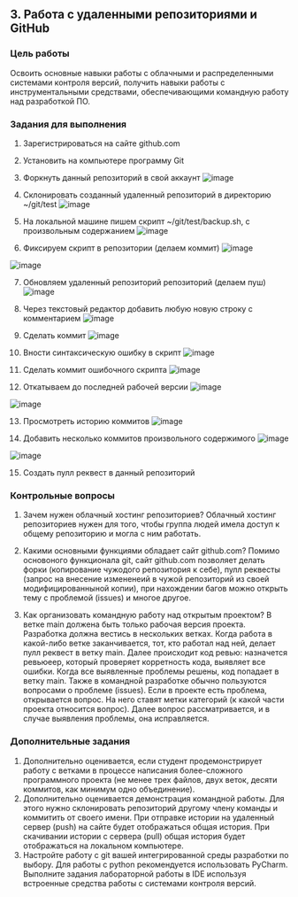 <!----- Conversion time: 1.115 seconds.


Using this Markdown file:

1. Cut and paste this output into your source file.
2. See the notes and action items below regarding this conversion run.
3. Check the rendered output (headings, lists, code blocks, tables) for proper
   formatting and use a linkchecker before you publish this page.

Conversion notes:

* Docs to Markdown version 1.0β17
* Wed Sep 18 2019 01:01:48 GMT-0700 (PDT)
* Source doc: https://docs.google.com/open?id=1sIorEva0JHPGjUlZBihoiGIootksj8HqQUjW8Vota0c
----->


## 3. Работа с удаленными репозиториями и GitHub


### Цель работы

Освоить основные навыки работы с облачными и распределенными системами контроля версий, получить навыки работы с инструментальными средствами, обеспечивающими командную работу над разработкой ПО.


### Задания для выполнения



1. Зарегистрироваться на сайте github.com
2. Установить на компьютере программу Git
3. Форкнуть данный репозиторий в свой аккаунт
![image](https://user-images.githubusercontent.com/70681104/140422291-1994d77d-386b-4b04-a6dc-e115e528a7de.png)

4. Склонировать созданный удаленный репозиторий в директорию ~/git/test
![image](https://user-images.githubusercontent.com/70681104/140423666-dae4ab78-b643-4b67-8967-5820190d9658.png)

5. На локальной машине пишем скрипт ~/git/test/backup.sh, с произвольным содержанием
![image](https://user-images.githubusercontent.com/70681104/140427296-10555d08-0ada-484a-8e07-b137ad212df4.png)

6. Фиксируем скрипт в репозитории (делаем коммит)
![image](https://user-images.githubusercontent.com/70681104/140426557-976b93ba-6b48-46f9-84df-8889c23cf6c2.png)

![image](https://user-images.githubusercontent.com/70681104/140427490-cae6318a-38d0-4b6f-bd98-40d221a6be5b.png)

7. Обновляем удаленный репозиторий репозиторий (делаем пуш)
![image](https://user-images.githubusercontent.com/70681104/140428280-ea952c45-9016-4da9-ba1c-ceaa08cb7891.png)

8. Через текстовый редактор добавить любую новую строку с комментарием
![image](https://user-images.githubusercontent.com/70681104/140428407-01a28fc2-43bd-4f58-8203-d105cd429b2a.png)

9. Сделать коммит
![image](https://user-images.githubusercontent.com/70681104/140428542-6361943b-ecf5-447a-a530-ecc7d6037910.png)

10. Вности синтаксическую ошибку в скрипт
![image](https://user-images.githubusercontent.com/70681104/140428687-162fcd4a-1527-41cd-a0a0-c05a91b37408.png)

11. Сделать коммит ошибочного скрипта
![image](https://user-images.githubusercontent.com/70681104/140428832-2bfd26fe-152a-4245-a235-836c39906d9e.png)

12. Откатываем до последней рабочей версии
![image](https://user-images.githubusercontent.com/70681104/140429237-5cfa83ac-ec52-4d45-9a78-ed64fd7ffc25.png)

![image](https://user-images.githubusercontent.com/70681104/140429471-1fa314bf-d0f4-424f-9e51-13f88a31df4f.png)

13. Просмотреть историю коммитов
![image](https://user-images.githubusercontent.com/70681104/140429560-aba5d422-c974-4f1c-9e42-4d44bb0549a6.png)

14. Добавить несколько коммитов произвольного содержимого
![image](https://user-images.githubusercontent.com/70681104/140429920-fdf4ee25-2c65-4b7e-95af-73c4bc9e5c01.png)

![image](https://user-images.githubusercontent.com/70681104/140430255-5666007b-29a3-4324-9bcd-729b03bb10a2.png)

15. Создать пулл реквест в данный репозиторий


### Контрольные вопросы



1. Зачем нужен облачный хостинг репозиториев?
Облачный хостинг репозиториев нужен для того, чтобы группа людей имела доступ к общему репозиторию и могла с ним работать.

2. Какими основными функциями обладает сайт github.com?
Помимо основоного функционала git, сайт github.com позволяет делать форки (копирование чужодого репозитория к себе), пулл реквесты (запрос на внесение измененеий в чужой репозиторий из своей модифицированныной копии), при нахождении багов можно открыть тему с проблемой (issues) и многое другое.

3. Как организовать командную работу над открытым проектом?
В ветке main должена быть только рабочая версия проекта. Разработка должна вестись в нескольких ветках. Когда работа в какой-либо ветке заканчивается, тот, кто работал над ней, делает пулл реквест в ветку main. Далее происходит код ревью: назначется ревьюеер, который проверяет корретность кода, выявляет все ошибки. Когда все выявленные проблемы решены, код попадает в ветку main. Также в командной разработке обычно пользуются вопросами о проблеме (issues). Если в проекте есть проблема, открывается вопрос. На него ставят метки категорий (к какой части проекта относится вопрос). Далее вопрос рассматривается, и в случае выявления проблемы, она исправляется.


### Дополнительные задания



1. Дополнительно оценивается, если студент продемонстрирует работу с ветками в процессе написания более-сложного программного проекта (не менее трех файлов, двух веток, десяти коммитов, как минимум одно объединение).
2. Дополнительно оценивается демонстрация командной работы. Для этого нужно склонировать репозиторий другому члену команды и коммитить от своего имени. При отправке истории на удаленный сервер (push) на сайте будет отображаться общая история. При скачивании истории с сервера (pull) общая история будет отображаться на локальном компьютере.
3. Настройте работу с git вашей интегрированной среды разработки по выбору. Для работы с python рекомендуется использовать PyCharm. Выполните задания лабораторной работы в IDE используя встроенные средства работы с системами контроля версий.

<!-- Docs to Markdown version 1.0β17 -->
